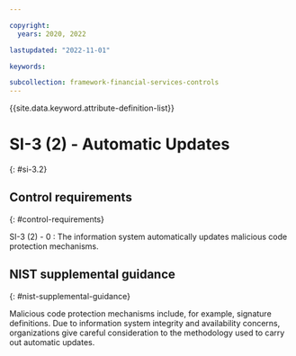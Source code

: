 ```yaml
---

copyright:
  years: 2020, 2022

lastupdated: "2022-11-01"

keywords:

subcollection: framework-financial-services-controls
---
```


{{site.data.keyword.attribute-definition-list}}

               
# SI-3 (2) - Automatic Updates
{: #si-3.2}

## Control requirements
{: #control-requirements}

SI-3 (2) - 0
    : The information system automatically updates malicious code protection mechanisms.

## NIST supplemental guidance
{: #nist-supplemental-guidance}

Malicious code protection mechanisms include, for example, signature definitions. Due to information system integrity and availability concerns, organizations give careful consideration to the methodology used to carry out automatic updates.





